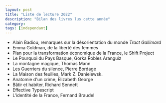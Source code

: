 ```yaml
---
layout: post
title: "Liste de lecture 2022"
description: "Bilan des livres lus cette année"
category: 
tags: [independant]
---
```


* Alain Badiou, remarques sur la désorientation du monde *Tract Gallimard*
* Emma Goldman, de la liberté des femmes
* Plan pour la transformation économique de la France, le Shift Project
* Le Pourquoi du Pays Basque, Gorka Robles Aranguiz
* La montagne magique, Thomas Mann
* Les Guerriers du silence, Pierre Bordage     
* La Maison des feuilles, Mark Z. Danielewsk.   
* Anatomie d'un crime, Elizabeth George    
* Bâtir et habiter, Richard Sennett
* Effective Typescript
* L'identité de la France, Fernand Braudel




